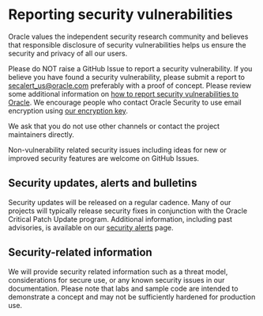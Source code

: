 # Reporting security vulnerabilities

Oracle values the independent security research community and believes that responsible disclosure of security vulnerabilities helps us ensure the security and privacy of all our users.

Please do NOT raise a GitHub Issue to report a security vulnerability. If you believe you have found a security vulnerability, please submit a report to [secalert_us@oracle.com][1] preferably with a proof of concept. Please review some additional information on [how to report security vulnerabilities to Oracle][2].  We encourage people who contact Oracle Security to use email encryption using [our encryption key][3].

We ask that you do not use other channels or contact the project maintainers directly.

Non-vulnerability related security issues including ideas for new or improved security features are welcome on GitHub Issues.

## Security updates, alerts and bulletins

Security updates will be released on a regular cadence. Many of our projects will typically release security fixes in conjunction with the Oracle Critical Patch Update program. Additional information, including past advisories, is available on our [security alerts][4] page.

## Security-related information

We will provide security related information such as a threat model, considerations for secure use, or any known security issues in our documentation. Please note that labs and sample code are intended to demonstrate a concept and may not be sufficiently hardened for production use.

[1]: mailto:secalert_us@oracle.com
[2]: https://www.oracle.com/corporate/security-practices/assurance/vulnerability/reporting.html
[3]: https://www.oracle.com/security-alerts/encryptionkey.html
[4]: https://www.oracle.com/security-alerts/
